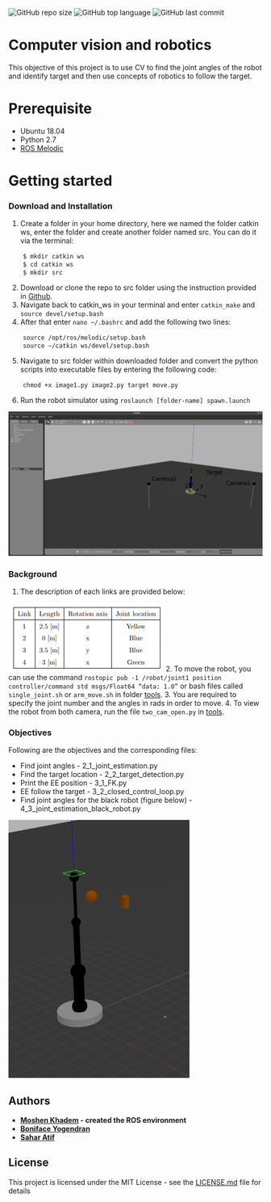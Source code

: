 ![GitHub repo size](https://img.shields.io/github/repo-size/Boniface316/a200_y915)
![GitHub top language](https://img.shields.io/github/languages/top/Boniface316/a200_y915)
![GitHub last commit](https://img.shields.io/github/last-commit/Boniface316/a200_y915)


# Computer vision and robotics

This objective of this project is to use CV to find the joint angles of the robot and identify target and then use concepts of robotics to follow the target.

# Prerequisite

* Ubuntu 18.04
* Python 2.7
* [ROS Melodic](http://wiki.ros.org/melodic/Installation/Ubuntu)

# Getting started

### Download and Installation
1.  Create a folder in your home directory, here we named the folder catkin ws, enter the folder and create another folder named src. You can do it via the terminal:
```
    $ mkdir catkin ws
    $ cd catkin ws
    $ mkdir src
```
2. Download or clone the repo to src folder using the instruction provided in [Github](https://docs.github.com/en/free-pro-team@latest/github/creating-cloning-and-archiving-repositories/cloning-a-repository).
3. Navigate back to catkin_ws in your terminal and enter ```catkin_make``` and ```source devel/setup.bash```
4. After that enter ```nano ~/.bashrc``` and add the following two lines:
```
    source /opt/ros/melodic/setup.bash
    source ∼/catkin ws/devel/setup.bash
```
5. Navigate to src folder within downloaded folder and convert the python scripts into executable files by entering the following code:
```
    chmod +x image1.py image2.py target move.py
```
6. Run the robot simulator using ```roslaunch [folder-name] spawn.launch```

![Robot simulator](https://github.com/Boniface316/a200_y915/blob/master/images/robot_orientation.png?raw=true)

### Background

1. The description of each links are provided below:

![Description of links](https://github.com/Boniface316/a200_y915/blob/master/images/robot_table.png?raw=true)
2. To move the robot, you can use the command ```rostopic pub -1 /robot/joint1 position controller/command std msgs/Float64 “data: 1.0”``` or bash files called ```single_joint.sh``` or ```arm_move.sh``` in folder [tools](https://github.com/Boniface316/a200_y915/tree/master/src/tools).
3. You are required to specify the joint number and the angles in rads in order to move.
4. To view the robot from both camera, run the file ```two_cam_open.py``` in [tools](https://github.com/Boniface316/a200_y915/tree/master/src/tools).

### Objectives
Following are the objectives and the corresponding files:
* Find joint angles - 2_1_joint_estimation.py
* Find the target location - 2_2_target_detection.py
* Print the EE position - 3_1_FK.py
* EE follow the target - 3_2_closed_control_loop.py
* Find joint angles for the black robot (figure below) - 4_3_joint_estimation_black_robot.py

![Black robot](https://github.com/Boniface316/a200_y915/blob/master/images/black_robot.png?raw=true)

## Authors
* **[Moshen Khadem](https://github.com/mohsenkhadem1) - created the ROS environment**
* **[Boniface Yogendran](https://github.com/Boniface316)**
* **[Sahar Atif](https://github.com/saharatif)**

## License

This project is licensed under the MIT License - see the [LICENSE.md](LICENSE.md) file for details
